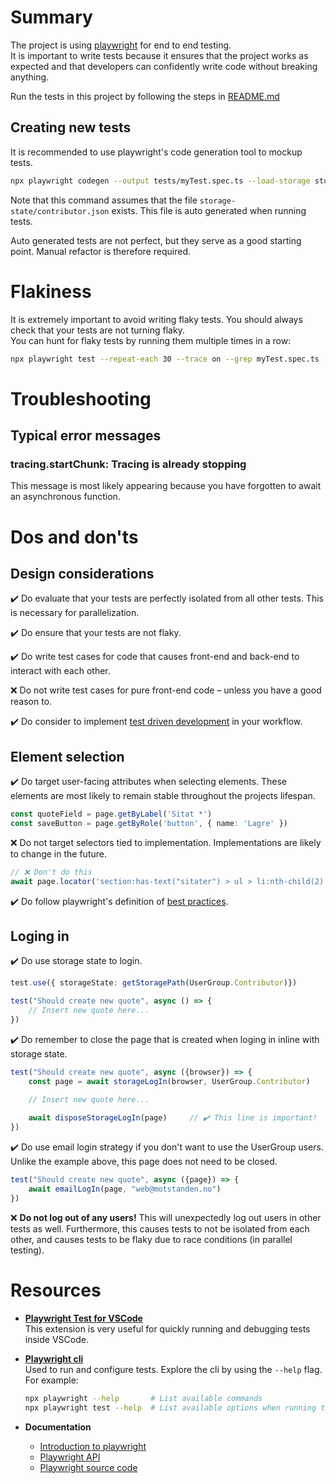 # Summary
The project is using [playwright](https://playwright.dev/) for end to end testing.<br/>
It is important to write tests because it ensures that the project works as expected and that developers can confidently write code without breaking anything.<br/>

Run the tests in this project by following the steps in [README.md](/.github/README.md#Testing)

## Creating new tests
It is recommended to use playwright's code generation tool to mockup tests.
```bash
npx playwright codegen --output tests/myTest.spec.ts --load-storage storage-state/contributor.json
```
Note that this command assumes that the file `storage-state/contributor.json` exists. This file is auto generated when running tests. <br/>

Auto generated tests are not perfect, but they serve as a good starting point. Manual refactor is therefore required.

# Flakiness
It is extremely important to avoid writing flaky tests. You should always check that your tests are not turning flaky.<br/>
You can hunt for flaky tests by running them multiple times in a row: 
```bash
npx playwright test --repeat-each 30 --trace on --grep myTest.spec.ts
```

# Troubleshooting

## Typical error messages
### tracing.startChunk: Tracing is already stopping
This message is most likely appearing because you have forgotten to await an asynchronous function. 

# Dos and don'ts

## Design considerations 
✔️ Do evaluate that your tests are perfectly isolated from all other tests. This is necessary for parallelization. <br/>

✔️ Do ensure that your tests are not flaky. <br/>

✔️ Do write test cases for code that causes front-end and back-end to interact with each other.<br/>

❌ Do not write test cases for pure front-end code – unless you have a good reason to.

✔️ Do consider to implement [test driven development](https://www.youtube.com/watch?v=Jv2uxzhPFl4) in your workflow.

## Element selection
✔️ Do target user-facing attributes when selecting elements. 
These elements are most likely to remain stable throughout the projects lifespan.
```typescript
const quoteField = page.getByLabel('Sitat *')
const saveButton = page.getByRole('button', { name: 'Lagre' })   
```

❌ Do not target selectors tied to implementation. Implementations are likely to change in the future.
```typescript
// ❌ Don't do this
await page.locator('section:has-text("sitater") > ul > li:nth-child(2) > div:nth-child(4) > button').click();
```

✔️ Do follow playwright's definition of [best practices](https://playwright.dev/docs/selectors#best-practices).


## Loging in

✔️ Do use storage state to login.
```typescript
test.use({ storageState: getStoragePath(UserGroup.Contributor)})

test("Should create new quote", async () => {
    // Insert new quote here...
})
```

✔️ Do remember to close the page that is created when loging in inline with storage state.
```typescript
test("Should create new quote", async ({browser}) => {
    const page = await storageLogIn(browser, UserGroup.Contributor)

    // Insert new quote here...
    
    await disposeStorageLogIn(page)     // ✔️ This line is important!
})
```

✔️ Do use email login strategy if you don't want to use the UserGroup users.<br/>
Unlike the example above, this page does not need to be closed.
```typescript
test("Should create new quote", async ({page}) => {
    await emailLogIn(page, "web@motstanden.no")     
})
```

❌ **Do not log out of any users!** This will unexpectedly log out users in other tests as well. Furthermore, this causes tests to not be isolated from each other, and causes tests to be flaky due to race conditions (in parallel testing).

# Resources

- [**Playwright Test for VSCode**](https://marketplace.visualstudio.com/items?itemName=ms-playwright.playwright) <br/>
This extension is very useful for quickly running and debugging tests inside VSCode.<br/>


- [**Playwright cli**](https://playwright.dev/docs/test-cli)<br/>
Used to run and configure tests. Explore the cli by using the `--help` flag. For example:
    ```bash
    npx playwright --help       # List available commands
    npx playwright test --help  # List available options when running tests 
    ```
- **Documentation**
    - [Introduction to playwright](https://playwright.dev/docs/intro)
    - [Playwright API](https://playwright.dev/docs/api/class-playwright)
    - [Playwright source code](https://github.com/microsoft/playwright)
